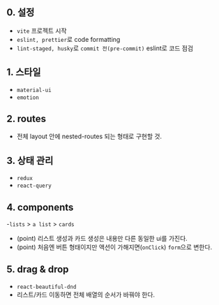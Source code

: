 ## 0. 설정

- `vite` 프로젝트 시작
- `eslint, prettier`로 code formatting
- `lint-staged, husky`로 `commit 전(pre-commit)` eslint로 코드 점검

## 1. 스타일

- `material-ui`
- `emotion`

## 2. routes

- 전체 layout 안에 nested-routes 되는 형태로 구현할 것.

## 3. 상태 관리

- `redux`
- `react-query`

## 4. components

-`lists` > `a list` > `cards`

- (point) 리스트 생성과 카드 생성은 내용만 다른 동일한 ui를 가진다.
- (point) 처음엔 버튼 형태이지만 액션이 가해지면(`onClick`) `form`으로 변한다.

## 5. drag & drop

- `react-beautiful-dnd`
- 리스트/카드 이동하면 전체 배열의 순서가 바꿔야 한다.
